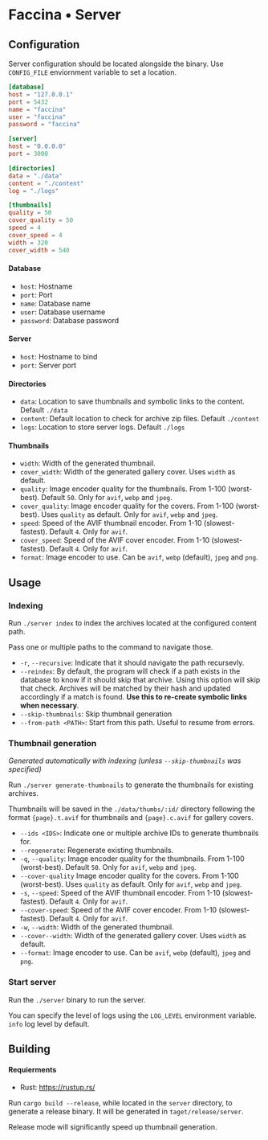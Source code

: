 # Faccina • Server

## Configuration

Server configuration should be located alongside the binary. Use `CONFIG_FILE` enviornment variable to set a location.

```toml
[database]
host = "127.0.0.1"
port = 5432
name = "faccina"
user = "faccina"
password = "faccina"

[server]
host = "0.0.0.0"
port = 3000

[directories]
data = "./data"
content = "./content"
log = "./logs"

[thumbnails]
quality = 50
cover_quality = 50
speed = 4
cover_speed = 4
width = 320
cover_width = 540
```

#### Database

- `host`: Hostname
- `port`: Port
- `name`: Database name
- `user`: Database username
- `password`: Database password

#### Server

- `host`: Hostname to bind
- `port`: Server port

#### Directories

- `data`: Location to save thumbnails and symbolic links to the content. Default `./data`
- `content`: Default location to check for archive zip files. Default `./content`
- `logs`: Location to store server logs. Default `./logs`

#### Thumbnails

- `width`: Width of the generated thumbnail.
- `cover_width`: Width of the generated gallery cover. Uses `width` as default.
- `quality`: Image encoder quality for the thumbnails. From 1-100 (worst-best). Default `50`. Only for `avif`, `webp` and `jpeg`.
- `cover_quality`: Image encoder quality for the covers. From 1-100 (worst-best). Uses `quality` as default. Only for `avif`, `webp` and `jpeg`.
- `speed`: Speed of the AVIF thumbnail encoder. From 1-10 (slowest-fastest). Default `4`. Only for `avif`.
- `cover_speed`: Speed of the AVIF cover encoder. From 1-10 (slowest-fastest). Default `4`. Only for `avif`.
- `format`: Image encoder to use. Can be `avif`, `webp` (default), `jpeg` and `png`.

## Usage

### Indexing

Run `./server index` to index the archives located at the configured content path.

Pass one or multiple paths to the command to navigate those.

- `-r`, `--recursive`: Indicate that it should navigate the path recursevly.
- `--reindex`: By default, the program will check if a path exists in the database to know if it should skip that archive. Using this option will skip that check. Archives will be matched by their hash and updated accordingly if a match is found. **Use this to re-create symbolic links when necessary**.
- `--skip-thumbnails`: Skip thumbnail generation
- `--from-path <PATH>`: Start from this path. Useful to resume from errors.

### Thumbnail generation

_Generated automatically with indexing (unless `--skip-thumbnails` was specified)_

Run `./server generate-thumbnails` to generate the thumbnails for existing archives.

Thumbnails will be saved in the `./data/thumbs/:id/` directory following the format `{page}.t.avif` for thumbnails and `{page}.c.avif` for gallery covers.

- `--ids <IDS>`: Indicate one or multiple archive IDs to generate thumbnails for.
- `--regenerate`: Regenerate existing thumbnails.
- `-q`, `--quality`: Image encoder quality for the thumbnails. From 1-100 (worst-best). Default `50`. Only for `avif`, `webp` and `jpeg`.
- `--cover-quality` Image encoder quality for the covers. From 1-100 (worst-best). Uses `quality` as default. Only for `avif`, `webp` and `jpeg`.
- `-s`, `--speed`: Speed of the AVIF thumbnail encoder. From 1-10 (slowest-fastest). Default `4`. Only for `avif`.
- `--cover-speed`: Speed of the AVIF cover encoder. From 1-10 (slowest-fastest). Default `4`. Only for `avif`.
- `-w`, `--width`: Width of the generated thumbnail.
- `--cover--width`: Width of the generated gallery cover. Uses `width` as default.
- `--format`: Image encoder to use. Can be `avif`, `webp` (default), `jpeg` and `png`.

### Start server

Run the `./server` binary to run the server.

You can specify the level of logs using the `LOG_LEVEL` environment variable. `info` log level by default.

## Building

#### Requierments

- Rust: https://rustup.rs/

Run `cargo build --release`, while located in the `server` directory, to generate a release binary. It will be generated in `taget/release/server`.

Release mode will significantly speed up thumbnail generation.
